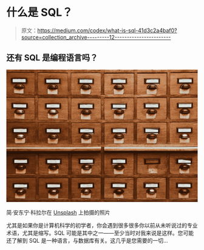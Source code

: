 # 什么是 SQL？

> 原文：<https://medium.com/codex/what-is-sql-41d3c2a4baf0?source=collection_archive---------12----------------------->

## 还有 SQL 是编程语言吗？

![](img/5da3eb3e3ec521a1446c88e948ced81d.png)

简·安东宁·科拉尔在 [Unsplash](https://unsplash.com?utm_source=medium&utm_medium=referral) 上拍摄的照片

尤其是如果你是计算机科学的初学者，你会遇到很多很多你以前从未听说过的专业术语，尤其是缩写。SQL 可能是其中之一——至少当时对我来说是这样。您可能还了解到 SQL 是一种语言，与数据库有关。这几乎是您需要的一切…